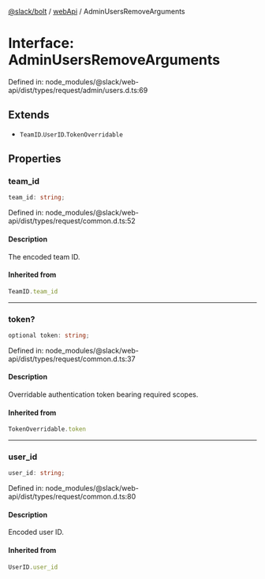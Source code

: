 [@slack/bolt](../../../../index.md) / [webApi](../index.md) / AdminUsersRemoveArguments

# Interface: AdminUsersRemoveArguments

Defined in: node\_modules/@slack/web-api/dist/types/request/admin/users.d.ts:69

## Extends

- `TeamID`.`UserID`.`TokenOverridable`

## Properties

### team\_id

```ts
team_id: string;
```

Defined in: node\_modules/@slack/web-api/dist/types/request/common.d.ts:52

#### Description

The encoded team ID.

#### Inherited from

```ts
TeamID.team_id
```

***

### token?

```ts
optional token: string;
```

Defined in: node\_modules/@slack/web-api/dist/types/request/common.d.ts:37

#### Description

Overridable authentication token bearing required scopes.

#### Inherited from

```ts
TokenOverridable.token
```

***

### user\_id

```ts
user_id: string;
```

Defined in: node\_modules/@slack/web-api/dist/types/request/common.d.ts:80

#### Description

Encoded user ID.

#### Inherited from

```ts
UserID.user_id
```
